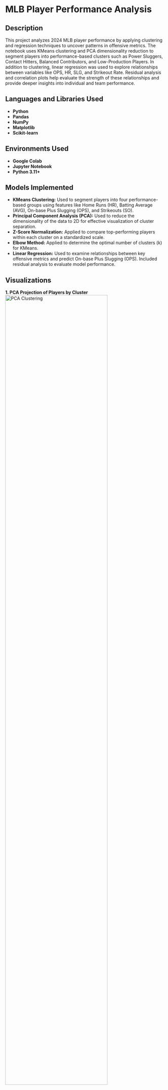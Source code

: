 <h1>MLB Player Performance Analysis</h1>

<h2>Description</h2>
This project analyzes 2024 MLB player performance by applying clustering and regression techniques to uncover patterns in offensive metrics. The notebook uses KMeans clustering and PCA dimensionality reduction to segment players into performance-based clusters such as Power Sluggers, Contact Hitters, Balanced Contributors, and Low-Production Players. In addition to clustering, linear regression was used to explore relationships between variables like OPS, HR, SLG, and Strikeout Rate. Residual analysis and correlation plots help evaluate the strength of these relationships and provide deeper insights into individual and team performance.

<h2>Languages and Libraries Used</h2>

- <b>Python</b>  
- <b>Pandas</b>  
- <b>NumPy</b>  
- <b>Matplotlib</b>  
- <b>Scikit-learn</b>  

<h2>Environments Used</h2>

- <b>Google Colab</b>  
- <b>Jupyter Notebook</b>  
- <b>Python 3.11+</b>

<h2>Models Implemented</h2>

- <b>KMeans Clustering:</b> Used to segment players into four performance-based groups using features like Home Runs (HR), Batting Average (AVG), On-base Plus Slugging (OPS), and Strikeouts (SO).  
- <b>Principal Component Analysis (PCA):</b> Used to reduce the dimensionality of the data to 2D for effective visualization of cluster separation.  
- <b>Z-Score Normalization:</b> Applied to compare top-performing players within each cluster on a standardized scale.  
- <b>Elbow Method:</b> Applied to determine the optimal number of clusters (k) for KMeans.
- <b>Linear Regression:</b> Used to examine relationships between key offensive metrics and predict On-base Plus Slugging (OPS). Included residual analysis to evaluate model performance.

<h2>Visualizations</h2>

<p align="center">

<b>1. PCA Projection of Players by Cluster</b><br/>
<img src="https://imgur.com/VeBn5uZ.png" width="80%" alt="PCA Clustering"/><br/><br/>

<b>2. Top Player Comparison by Cluster (Z-Score Normalized)</b><br/>
<img src="https://imgur.com/pygdQT9.png" width="70%" alt="Cluster 0"/>
<img src="https://imgur.com/RyujJqc.png" width="70%" alt="Cluster 1"/>
<img src="https://imgur.com/Eoqkgbd.png" width="70%" alt="Cluster 2"/>
<img src="https://imgur.com/E5Hxfnx.png" width="70%" alt="Cluster 3"/>
<br/><br/>

<b>3. OPS vs Strikeout Rate</b><br/>
<img src="https://imgur.com/RhnL4IF.png" width="70%" alt="OPS vs Strikeout Rate"/><br/><br/>

<b>4. Residuals vs Predicted OPS</b><br/>
<img src="https://imgur.com/Dykb2vr.png" width="70%" alt="Residuals vs Predicted OPS"/><br/><br/>

<b>5. Team-Level Analysis: Average OPS by Team</b><br/>
<img src="https://imgur.com/mOScj8J.png" width="80%" alt="Team OPS"/><br/><br/>

<b>6. Scatterplot Matrix of Key Metrics with Regression Lines</b><br/>
<img src="https://imgur.com/oWK99fy.png" width="95%" alt="MLB Metric Correlations"/><br/><br/>

<b>7. Correlation Heatmap of MLB 2024 Batting Stats</b><br/>
<img src="https://imgur.com/uDkeZ5w.png" width="60%" alt="Correlation Heatmap"/>

</p>
